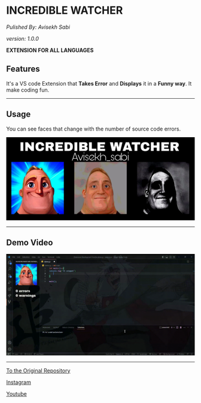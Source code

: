 # **INCREDIBLE WATCHER**

_Pulished By: Avisekh Sabi_

_version: 1.0.0_

**EXTENSION FOR ALL LANGUAGES**

## **Features**

It's a VS code Extension that **Takes Error** and **Displays** it in a **Funny way**. It make coding fun.

---

## **Usage**

You can see faces that change with the number of source code errors.

![BANNER](https://raw.githubusercontent.com/avisekh3110/incrediblewatcher/main/assets/banner.jpg)

---

## **Demo Video**

![mehnatSeBanaHuaGif](https://raw.githubusercontent.com/avisekh3110/incrediblewatcher/main/assets/recordincredible.gif)

---

[To the Original Repository]("https://github.com/avisekh3110/incrediblewatcher")

[Instagram]("https://www.instagram.com/avisekh_sabi/")

[Youtube]("https://www.youtube.com/@avisekhartzz")

